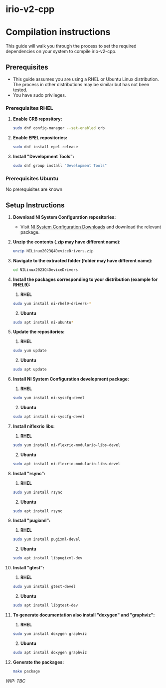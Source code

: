 # irio-v2-cpp

# Compilation instructions

This guide will walk you through the process to set the required dependencies on your system to compile irio-v2-cpp.

## Prerequisites

- This guide assumes you are using a RHEL or Ubuntu Linux distribution. The process in other distributions may be similar but has not been tested.
- You have sudo privileges.
  
### Prerequisites RHEL
1. **Enable CRB repository:**
    ```bash
    sudo dnf config-manager --set-enabled crb
    ```

2. **Enable EPEL repositories:**
    ```bash
    sudo dnf install epel-release
    ```

3. **Install "Development Tools":**
    ```bash
    sudo dnf group install "Development Tools"
    ```
### Prerequisites Ubuntu
No prerequisites are known

## Setup Instructions
1. **Download NI System Configuration repositories:**
   - Visit [NI System Configuration Downloads](https://www.ni.com/en/support/downloads/drivers/download.system-configuration.html) and download the relevant package.

2. **Unzip the contents (.zip may have different name):**
    ```bash
    unzip NILinux2023Q4DeviceDrivers.zip
    ```

3. **Navigate to the extracted folder (folder may have different name):**
    ```bash
    cd NILinux2023Q4DeviceDrivers
    ```

4. **Install the packages corresponding to your distribution (example for RHEL9):**
    1. **RHEL**
    ```bash
    sudo yum install ni-rhel9-drivers-*
    ```
    2. **Ubuntu**
    ```bash
    sudo apt install ni-ubuntu*
    ```

8. **Update the repositories:**
    1. **RHEL**
    ```bash
    sudo yum update
    ```
    2. **Ubuntu**
    ```bash
    sudo apt update
    ```

10. **Install NI System Configuration development package:**
    1. **RHEL**
    ```bash
    sudo yum install ni-syscfg-devel
    ```
    2. **Ubuntu**
    ```bash
    sudo apt install ni-syscfg-devel
    ```

12. **Install niflexrio libs:**
    1. **RHEL**
    ```bash
    sudo yum install ni-flexrio-modulario-libs-devel
    ```
    2. **Ubuntu**
    ```bash
    sudo apt install ni-flexrio-modulario-libs-devel
    ```

14. **Install "rsync":**
    1. **RHEL**
    ```bash
    sudo yum install rsync
    ```
    2. **Ubuntu**
    ```bash
    sudo apt install rsync
    ```

16. **Install "pugixml":**
    1. **RHEL**
    ```bash
    sudo yum install pugixml-devel
    ```
    2. **Ubuntu**
    ```bash
    sudo apt install libpugixml-dev
    ```

18. **Install "gtest":**
    1. **RHEL**
    ```bash
    sudo yum install gtest-devel
    ```
    2. **Ubuntu**
    ```bash
    sudo apt install libgtest-dev
    ```

20. **To generate documentation also install "doxygen" and "graphviz":**
    1. **RHEL**
    ```bash
    sudo yum install doxygen graphviz
    ```
    2. **Ubuntu**
    ```bash
    sudo apt install doxygen graphviz
    ```
    
22. **Generate the packages:**
	 ```bash
    make package
    ```

*WIP: TBC*
